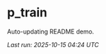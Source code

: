 # p_train

Auto-updating README demo.

<!--START_SECTION:status-->
_Last run: 2025-10-15 04:24 UTC_
<!--END_SECTION:status-->
















































































































































































































































































































































































































































































































































































































































































































































































































































































































































































































































































































































































































































































































